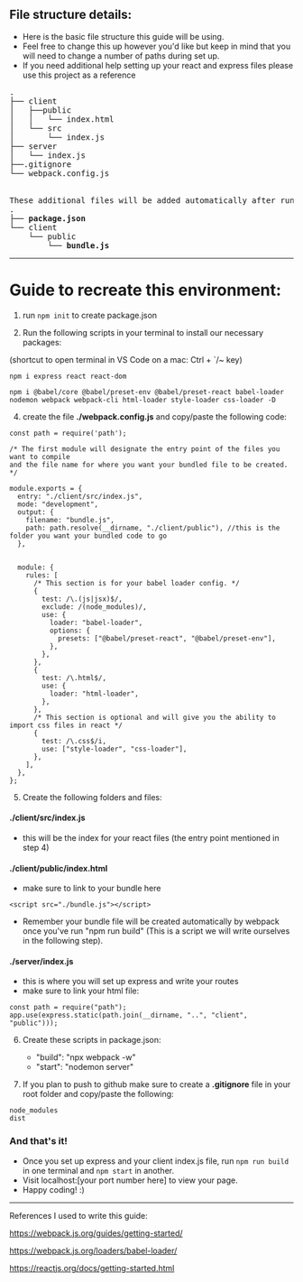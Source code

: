 ## File structure details:

- Here is the basic file structure this guide will be using.
- Feel free to change this up however you'd like but keep in mind that you will need to change a number of paths during set up.
- If you need additional help setting up your react and express files please use this project as a reference

<pre>
.
├── client
│   ├──public
│   │   └── index.html
│   └── src
│       └── index.js
├── server
│   └── index.js
├──.gitignore
└── webpack.config.js


These additional files will be added automatically after running scripts in our terminal:
.
├── <b>package.json</b>
└── client
    └── public
        └── <b>bundle.js</b>
</pre>

---------------------------------------------------------------------------------------------------------------------


# Guide to recreate this environment:

1) run ```npm init``` to create package.json


2) Run the following scripts in your terminal to install our necessary packages:

(shortcut to open terminal in VS Code on a mac: Ctrl + `/~ key)
```
npm i express react react-dom
```

```
npm i @babel/core @babel/preset-env @babel/preset-react babel-loader nodemon webpack webpack-cli html-loader style-loader css-loader -D
```


4) create the file **./webpack.config.js** and copy/paste the following code:

```
const path = require('path');
    
/* The first module will designate the entry point of the files you want to compile 
and the file name for where you want your bundled file to be created. */

module.exports = {
  entry: "./client/src/index.js",
  mode: "development",
  output: {
    filename: "bundle.js",
    path: path.resolve(__dirname, "./client/public"), //this is the folder you want your bundled code to go
  },


  module: {
    rules: [
      /* This section is for your babel loader config. */
      {
        test: /\.(js|jsx)$/,
        exclude: /(node_modules)/,
        use: {
          loader: "babel-loader",
          options: {
            presets: ["@babel/preset-react", "@babel/preset-env"],
          },
        },
      },
      {
        test: /\.html$/,
        use: {
          loader: "html-loader",
        },
      },
      /* This section is optional and will give you the ability to import css files in react */
      {
        test: /\.css$/i,
        use: ["style-loader", "css-loader"],
      },
    ],
  },
};

```


5) Create the following folders and files:

#### ./client/src/index.js
- this will be the index for your react files (the entry point mentioned in step 4)

#### ./client/public/index.html
- make sure to link to your bundle here
```
<script src="./bundle.js"></script>
```
- Remember your bundle file will be created automatically by webpack once you've run "npm run build" (This is a script we will write ourselves in the following step).

#### ./server/index.js
- this is where you will set up express and write your routes
- make sure to link your html file: 
```
const path = require("path");
app.use(express.static(path.join(__dirname, "..", "client", "public")));
```


6) Create these scripts in package.json:

     - "build": "npx webpack -w"
     - "start": "nodemon server"


7) If you plan to push to github make sure to create a **.gitignore** file in your root folder and copy/paste the following:

```
node_modules
dist
```

### And that's it! 

- Once you set up express and your client index.js file, run ```npm run build``` in one terminal and ```npm start``` in another. 
- Visit localhost:[your port number here] to view your page.
- Happy coding! :)

-----------------------------------------------------------------------------------------------------------------------------------------------

References I used to write this guide:

https://webpack.js.org/guides/getting-started/

https://webpack.js.org/loaders/babel-loader/

https://reactjs.org/docs/getting-started.html
